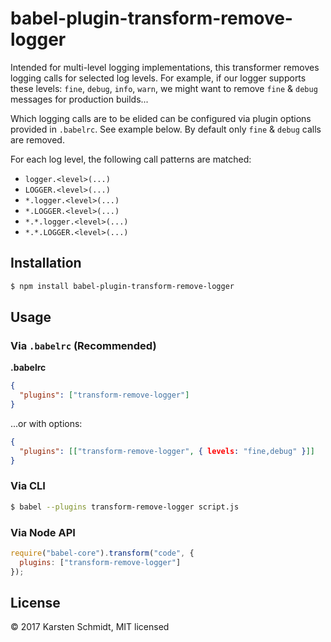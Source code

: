 # babel-plugin-transform-remove-logger

Intended for multi-level logging implementations, this transformer
removes logging calls for selected log levels. For example, if our
logger supports these levels: `fine`, `debug`, `info`, `warn`, we
might want to remove `fine` & `debug` messages for production
builds...

Which logging calls are to be elided can be configured via plugin
options provided in `.babelrc`. See example below. By default only
`fine` & `debug` calls are removed.

For each log level, the following call patterns are matched:

- `logger.<level>(...)`
- `LOGGER.<level>(...)`
- `*.logger.<level>(...)`
- `*.LOGGER.<level>(...)`
- `*.*.logger.<level>(...)`
- `*.*.LOGGER.<level>(...)`

## Installation

```sh
$ npm install babel-plugin-transform-remove-logger
```

## Usage

### Via `.babelrc` (Recommended)

**.babelrc**

```json
{
  "plugins": ["transform-remove-logger"]
}
```

...or with options:


```json
{
  "plugins": [["transform-remove-logger", { levels: "fine,debug" }]]
}
```

### Via CLI

```sh
$ babel --plugins transform-remove-logger script.js
```

### Via Node API

```javascript
require("babel-core").transform("code", {
  plugins: ["transform-remove-logger"]
});
```

## License

© 2017 Karsten Schmidt, MIT licensed
